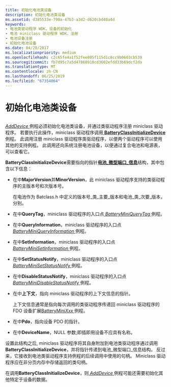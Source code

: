 ```yaml
---
title: 初始化电池类设备
description: 初始化电池类设备
ms.assetid: d385533e-790a-47b3-a3d2-d620cbd40a4d
keywords:
- 电池类驱动程序 WDK，设备的初始化
- 电池 miniclass 驱动程序 WDK，注册
- 电池设备注册
- 初始化电池设备
ms.date: 04/20/2017
ms.localizationpriority: medium
ms.openlocfilehash: c2c65fe4a1f52fee005f115d1c8cc9b0603cb539
ms.sourcegitcommit: fb7d95c7a5d47860918cd3602efdd33b69dcf2da
ms.translationtype: MT
ms.contentlocale: zh-CN
ms.lasthandoff: 06/25/2019
ms.locfileid: "67354064"
---
```

# <a name="initializing-the-battery-class-device"></a>初始化电池类设备


## <span id="ddk_initializing_the_battery_class_device_dg"></span><span id="DDK_INITIALIZING_THE_BATTERY_CLASS_DEVICE_DG"></span>


[ *AddDevice* ](https://docs.microsoft.com/windows-hardware/drivers/ddi/content/wdm/nc-wdm-driver_add_device)例程必须初始化电池类设备，并通过类驱动程序注册 miniclass 驱动程序。 若要执行此操作，miniclass 驱动程序调用[ **BatteryClassInitializeDevice** ](https://docs.microsoft.com/windows/desktop/api/batclass/nf-batclass-batteryclassinitializedevice)例程。 此调用注册 miniclass 驱动程序类驱动程序，以便两个驱动程序可以使用其他的支持例程。 此调用还向系统注册电池设备，以便通过复合电池和电源表，可以查看它。

**BatteryClassInitializeDevice**需要指向的指针[**电池\_微型端口\_信息**](https://docs.microsoft.com/windows/desktop/api/batclass/ns-batclass-battery_miniport_info)结构，其中包含以下信息：

-   在中**MajorVersion**并**MinorVersion**，此 miniclass 驱动程序支持的类驱动程序的主版本号和次版本号。

    在电池作为 Batclass.h 中定义的版本号\_类\_主要\_版本和电池\_类\_次要\_版本，分别。

-   在中**QueryTag**，miniclass 驱动程序的入口点[ *BatteryMiniQueryTag* ](https://docs.microsoft.com/windows/desktop/api/batclass/nc-batclass-bclass_query_tag_callback)例程。

-   在中**QueryInformation**，miniclass 驱动程序的入口点[ *BatteryMiniQueryInformation* ](https://docs.microsoft.com/windows/desktop/api/batclass/nc-batclass-bclass_query_information_callback)例程。

-   在中**SetInformation**，miniclass 驱动程序的入口点[ *BatteryMiniSetInformation* ](https://docs.microsoft.com/windows/desktop/api/batclass/nc-batclass-bclass_set_information_callback)例程。

-   在中**SetStatusNotify**，miniclass 驱动程序的入口点[ *BatteryMiniSetStatusNotify* ](https://docs.microsoft.com/windows/desktop/api/batclass/nc-batclass-bclass_set_status_notify_callback)例程。

-   在中**DisableStatusNotify**，miniclass 驱动程序的入口点[ *BatteryMiniDisableStatusNotify* ](https://docs.microsoft.com/windows/desktop/api/batclass/nc-batclass-bclass_disable_status_notify_callback)例程。

-   在中**上下文**，指向 miniclass 驱动程序的上下文信息的指针。

    上下文信息通常是指向每次调用的类驱动程序传递回 miniclass 驱动程序的 FDO 设备扩展[BatteryMini*Xxx* ](https://docs.microsoft.com/windows-hardware/drivers/ddi/content/_battery/)例程。

-   在中**Pdo**，指向设备 PDO 的指针。

-   在中**DeviceName**，NULL 参数;即插即用设备不应具有名称。

设置此结构之后, miniclass 驱动程序将其自身附加到电池类驱动程序通过调用**BatteryClassInitializeDevice**，并将指针传递到电池\_微型端口\_信息结构。 反过来，它接收到电池类驱动程序支持例程的后续调用中使用的句柄。 Miniclass 驱动程序应在非分页内存中存储返回的类句柄。

在调用**BatteryClassInitializeDevice**，则[ *AddDevice* ](https://docs.microsoft.com/windows-hardware/drivers/ddi/content/wdm/nc-wdm-driver_add_device)例程可能还需要初始化其他特定于设备的数据。

 

 




